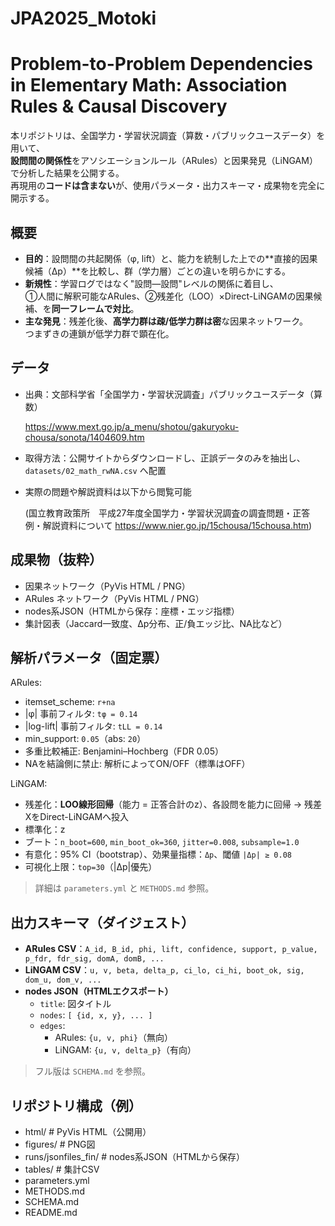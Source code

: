 # JPA2025_Motoki

# Problem-to-Problem Dependencies in Elementary Math: Association Rules & Causal Discovery

本リポジトリは、全国学力・学習状況調査（算数・パブリックユースデータ）を用いて、  
**設問間の関係性**をアソシエーションルール（ARules）と因果発見（LiNGAM）で分析した結果を公開する。  
再現用の**コードは含まない**が、使用パラメータ・出力スキーマ・成果物を完全に開示する。

## 概要
- **目的**：設問間の共起関係（φ, lift）と、能力を統制した上での**直接的因果候補（Δp）**を比較し、群（学力層）ごとの違いを明らかにする。
- **新規性**：学習ログではなく"設問—設問"レベルの関係に着目し、  
  ①人間に解釈可能なARules、②残差化（LOO）×Direct-LiNGAMの因果候補、を**同一フレームで対比**。
- **主な発見**：残差化後、**高学力群は疎/低学力群は密**な因果ネットワーク。  
  つまずきの連鎖が低学力群で顕在化。

## データ
- 出典：文部科学省「全国学力・学習状況調査」パブリックユースデータ（算数）
  
  https://www.mext.go.jp/a_menu/shotou/gakuryoku-chousa/sonota/1404609.htm
- 取得方法：公開サイトからダウンロードし、正誤データのみを抽出し、`datasets/02_math_rwNA.csv` へ配置
- 実際の問題や解説資料は以下から閲覧可能

  (国立教育政策所　平成27年度全国学力・学習状況調査の調査問題・正答例・解説資料について https://www.nier.go.jp/15chousa/15chousa.htm)

## 成果物（抜粋）
- 因果ネットワーク（PyVis HTML / PNG）
- ARules ネットワーク（PyVis HTML / PNG）
- nodes系JSON（HTMLから保存：座標・エッジ指標）
- 集計図表（Jaccard一致度、Δp分布、正/負エッジ比、NA比など）

## 解析パラメータ（固定票）
ARules:
- itemset_scheme: `r+na`
- |φ| 事前フィルタ: `tφ = 0.14`
- |log-lift| 事前フィルタ: `tLL = 0.14`
- min_support: `0.05`（abs: `20`）
- 多重比較補正: Benjamini–Hochberg（FDR 0.05）
- NAを結論側に禁止: 解析によってON/OFF（標準はOFF）

LiNGAM:
- 残差化：**LOO線形回帰**（能力 = 正答合計のz）、各設問を能力に回帰 → 残差XをDirect-LiNGAMへ投入
- 標準化：z
- ブート：`n_boot=600`, `min_boot_ok=360`, `jitter=0.008`, `subsample=1.0`
- 有意化：95% CI（bootstrap）、効果量指標：`Δp`、閾値 `|Δp| ≥ 0.08`
- 可視化上限：`top=30`（|Δp|優先）

> 詳細は `parameters.yml` と `METHODS.md` 参照。

## 出力スキーマ（ダイジェスト）
- **ARules CSV**：`A_id, B_id, phi, lift, confidence, support, p_value, p_fdr, fdr_sig, domA, domB, ...`
- **LiNGAM CSV**：`u, v, beta, delta_p, ci_lo, ci_hi, boot_ok, sig, dom_u, dom_v, ...`
- **nodes JSON（HTMLエクスポート）**  
  - `title`: 図タイトル  
  - `nodes`: `[ {id, x, y}, ... ]`  
  - `edges`:  
    - ARules: `{u, v, phi}`（無向）  
    - LiNGAM: `{u, v, delta_p}`（有向）

> フル版は `SCHEMA.md` を参照。

## リポジトリ構成（例）
- html/               # PyVis HTML（公開用）
- figures/              # PNG図
- runs/jsonfiles_fin/   # nodes系JSON（HTMLから保存）
- tables/               # 集計CSV
- parameters.yml
- METHODS.md
- SCHEMA.md
- README.md
